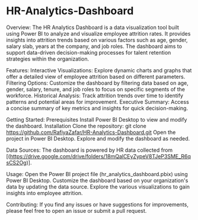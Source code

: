# HR-Analytics-Dashboard

Overview:
The HR Analytics Dashboard is a data visualization tool built using Power BI to analyze and visualize employee attrition rates. It provides insights into attrition trends based on various factors such as age, gender, salary slab, years at the company, and job roles. The dashboard aims to support data-driven decision-making processes for talent retention strategies within the organization.

Features:
Interactive Visualizations: Explore dynamic charts and graphs that offer a detailed view of employee attrition based on different parameters.
Filtering Options: Customize the dashboard by filtering data based on age, gender, salary, tenure, and job roles to focus on specific segments of the workforce.
Historical Analysis: Track attrition trends over time to identify patterns and potential areas for improvement.
Executive Summary: Access a concise summary of key metrics and insights for quick decision-making.


Getting Started:
Prerequisites
Install Power BI Desktop to view and modify the dashboard.
Installation
Clone the repository: git clone https://github.com/RafiyaZafar/HR-Analytics-Dashboard.git
Open the project in Power BI Desktop.
Explore and modify the dashboard as needed.

Data Sources:
The dashboard is powered by HR data collected from [(https://drive.google.com/drive/folders/18mQalCEyZypeV8TJeP3SME_R6qsCS2Og)].

Usage:
Open the Power BI project file (hr_analytics_dashboard.pbix) using Power BI Desktop.
Customize the dashboard based on your organization's data by updating the data source.
Explore the various visualizations to gain insights into employee attrition.

Contributing:
If you find any issues or have suggestions for improvements, please feel free to open an issue or submit a pull request.
